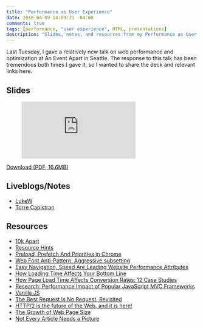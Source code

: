 ```yaml
---
title: "Performance as User Experience"
date: 2018-04-09 14:09:21 -04:00
comments: true
tags: [performance, "user experience", HTML, presentations]
description: "Slides, notes, and resources from my Performance as User Experience talk at An Event Apart in Seattle."
---
```


Last Tuesday, I gave a relatively new talk on web performance and optimization at An Event Apart in Seattle. The response to this talk has been tremendous both times I gave it, so I wanted to share the deck and relevant links here.

<!-- more -->

## Slides

<figure class="video-embed video-embed--16x9" id="figure-2015-05-05-01">  
<iframe class="video-embed__video" src="https://www.slideshare.net/slideshow/embed_code/key/7AYV7gZuYKa4G5" frameborder="0"></iframe>  
</figure>

[Download (PDF, 16.6MB)](https://github.com/aarongustafson/talks-and-workshops/blob/main/2018/aea-sea/performance-as-user-experience.pdf)

## Liveblogs/Notes

* [LukeW](https://www.lukew.com/ff/entry.asp?1991)
* [Torre Capistran](https://hookedoncode.com/2018/04/performance-as-user-experience-aaron-gustafson/)

## Resources

- [10k Apart](https://a-k-apart.com/)
- [Resource Hints](https://medium.com/@luisvieira_gmr/html5-prefetch-1e54f6dda15d)
- [Preload, Prefetch And Priorities in Chrome](https://medium.com/reloading/preload-prefetch-and-priorities-in-chrome-776165961bbf)
- [Web Font Anti-Pattern: Aggressive subsetting](https://www.bramstein.com/writing/web-font-anti-patterns-subsetting.html)
- [Easy Navigation, Speed Are Leading Website Performance Attributes](https://www.emarketer.com/Article/Easy-Navigation-Speed-Leading-Website-Performance-Attributes/1013293)
- [How Loading Time Affects Your Bottom Line](https://blog.kissmetrics.com/loading-time/)
- [How Page Load Time Affects Conversion Rates: 12 Case Studies](https://blog.hubspot.com/marketing/page-load-time-conversion-rates)
- [Research: Performance Impact of Popular JavaScript MVC Frameworks](https://www.filamentgroup.com/lab/mv-initial-load-times.html)
- [Vanilla JS](http://vanilla-js.com/)
- [The Best Request Is No Request, Revisited](https://alistapart.com/article/the-best-request-is-no-request-revisited)
- [HTTP/2 is the future of the Web, and it is here!](https://http2.akamai.com/demo)
- [The Growth of Web Page Size](https://www.keycdn.com/support/the-growth-of-web-page-size/)
- [Not Every Article Needs a Picture](https://theoutline.com/post/2485/not-every-article-needs-a-picture)